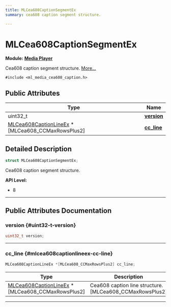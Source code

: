 ```yaml
---
title: MLCea608CaptionSegmentEx
summary: cea608 caption segment structure. 

---
```


# MLCea608CaptionSegmentEx

**Module:** **[Media Player](/versioned_docs/version-22-Feb-2023/api-ref/api/Modules/group___media_player/group___media_player.md)**



Cea608 caption segment structure.  [More...](#detailed-description)


`#include <ml_media_cea608_caption.h>`

## Public Attributes

| Type           | Name           |
| -------------- | -------------- |
| uint32_t | **[version](/versioned_docs/version-22-Feb-2023/api-ref/api/Modules/group___media_player/struct_m_l_cea608_caption_segment_ex.md#uint32-t-version)**  |
| [MLCea608CaptionLineEx](/versioned_docs/version-22-Feb-2023/api-ref/api/Modules/group___media_player/struct_m_l_cea608_caption_line_ex.md) *[MLCea608_CCMaxRowsPlus2] | **[cc_line](/versioned_docs/version-22-Feb-2023/api-ref/api/Modules/group___media_player/struct_m_l_cea608_caption_segment_ex.md#mlcea608captionlineex-cc-line)**  |

## Detailed Description

```cpp
struct MLCea608CaptionSegmentEx;
```

Cea608 caption segment structure. 




**API Level:**
  * 8 




-----------
## Public Attributes Documentation

### version {#uint32-t-version}

```cpp
uint32_t version;
```






-----------

### cc_line {#mlcea608captionlineex-cc-line}

```cpp
MLCea608CaptionLineEx *[MLCea608_CCMaxRowsPlus2] cc_line;
```



| Type | Description |
|--|--|
| [MLCea608CaptionLineEx](/versioned_docs/version-22-Feb-2023/api-ref/api/Modules/group___media_player/struct_m_l_cea608_caption_line_ex.md) *[MLCea608_CCMaxRowsPlus2] | Cea608 caption line structure. [MLCea608_CCMaxRowsPlus2] |






-----------


